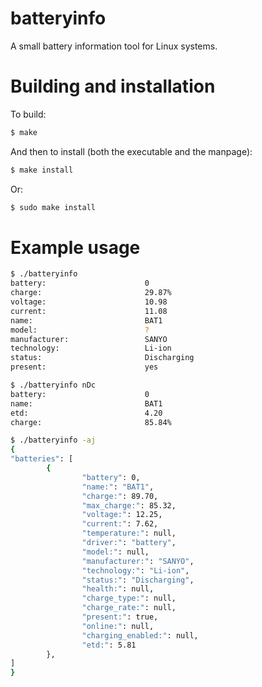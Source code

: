 # batteryinfo
A small battery information tool for Linux systems.

# Building and installation
To build:
```sh
$ make
```

And then to install (both the executable and the manpage):
```sh
$ make install
```
Or:
```sh
$ sudo make install
```

# Example usage

```sh
$ ./batteryinfo
battery:                      0
charge:                       29.87%
voltage:                      10.98
current:                      11.08
name:                         BAT1
model:                        ?
manufacturer:                 SANYO
technology:                   Li-ion
status:                       Discharging
present:                      yes
```

```sh
$ ./batteryinfo nDc
battery:                      0
name:                         BAT1
etd:                          4.20
charge:                       85.84%
```

```sh
$ ./batteryinfo -aj
{
"batteries": [
        {
                "battery": 0,
                "name:": "BAT1",
                "charge:": 89.70,
                "max_charge:": 85.32,
                "voltage:": 12.25,
                "current:": 7.62,
                "temperature:": null,
                "driver:": "battery",
                "model:": null,
                "manufacturer:": "SANYO",
                "technology:": "Li-ion",
                "status:": "Discharging",
                "health:": null,
                "charge_type:": null,
                "charge_rate:": null,
                "present:": true,
                "online:": null,
                "charging_enabled:": null,
                "etd:": 5.81
        },
]
}
```
